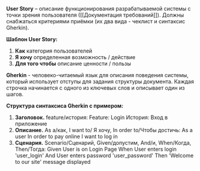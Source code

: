 **User Story** – описание функционирования разрабатываемой системы с точки зрения пользователя ([[Документация требований]]). Должны снабжаться критериями приёмки (их два вида - чеклист и синтаксис Gherkin).

**Шаблон User Story:**
1) **Как** категория пользователей
2) **Я хочу** определенная возможность / действие
3) **Для того чтобы** описание ценности / пользы

**Gherkin** - человеко-читаемый язык для описания поведения системы, который использует отступы для задания структуры документа. Каждая строчка начинается с одного из ключевых слов и описывает один из шагов.

**Структура синтаксиса Gherkin с примером:**
1) **Заголовок.** feature/история:
	   Feature: Login
	   История: Вход в приложение
2) **Описание.** As a/как, I want to/ Я хочу, In order to/Чтобы достичь:
	   As a user
	   In order to pay online
	   I want to log in
3) **Сценария.** Scenario/Сценарий, Given/допустим, And/и, When/Когда, Then/Тогда:
	   Given User is on Login Page
	   When User enters login 'user_login'
		And User enters password 'user_password'
	   Then 'Welcome to our site' message displayed